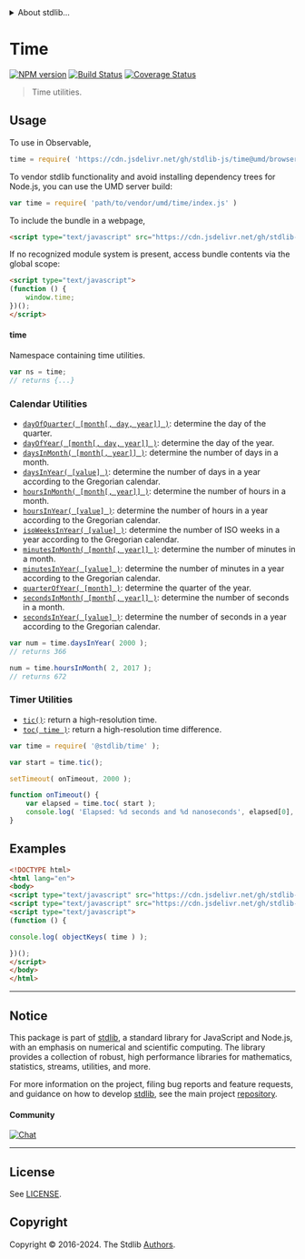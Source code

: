 <!--

@license Apache-2.0

Copyright (c) 2018 The Stdlib Authors.

Licensed under the Apache License, Version 2.0 (the "License");
you may not use this file except in compliance with the License.
You may obtain a copy of the License at

   http://www.apache.org/licenses/LICENSE-2.0

Unless required by applicable law or agreed to in writing, software
distributed under the License is distributed on an "AS IS" BASIS,
WITHOUT WARRANTIES OR CONDITIONS OF ANY KIND, either express or implied.
See the License for the specific language governing permissions and
limitations under the License.

-->


<details>
  <summary>
    About stdlib...
  </summary>
  <p>We believe in a future in which the web is a preferred environment for numerical computation. To help realize this future, we've built stdlib. stdlib is a standard library, with an emphasis on numerical and scientific computation, written in JavaScript (and C) for execution in browsers and in Node.js.</p>
  <p>The library is fully decomposable, being architected in such a way that you can swap out and mix and match APIs and functionality to cater to your exact preferences and use cases.</p>
  <p>When you use stdlib, you can be absolutely certain that you are using the most thorough, rigorous, well-written, studied, documented, tested, measured, and high-quality code out there.</p>
  <p>To join us in bringing numerical computing to the web, get started by checking us out on <a href="https://github.com/stdlib-js/stdlib">GitHub</a>, and please consider <a href="https://opencollective.com/stdlib">financially supporting stdlib</a>. We greatly appreciate your continued support!</p>
</details>

# Time

[![NPM version][npm-image]][npm-url] [![Build Status][test-image]][test-url] [![Coverage Status][coverage-image]][coverage-url] <!-- [![dependencies][dependencies-image]][dependencies-url] -->

> Time utilities.



<section class="usage">

## Usage

To use in Observable,

```javascript
time = require( 'https://cdn.jsdelivr.net/gh/stdlib-js/time@umd/browser.js' )
```

To vendor stdlib functionality and avoid installing dependency trees for Node.js, you can use the UMD server build:

```javascript
var time = require( 'path/to/vendor/umd/time/index.js' )
```

To include the bundle in a webpage,

```html
<script type="text/javascript" src="https://cdn.jsdelivr.net/gh/stdlib-js/time@umd/browser.js"></script>
```

If no recognized module system is present, access bundle contents via the global scope:

```html
<script type="text/javascript">
(function () {
    window.time;
})();
</script>
```

#### time

Namespace containing time utilities.

```javascript
var ns = time;
// returns {...}
```

### Calendar Utilities

<!-- <toc keywords="+calendar"> -->

<div class="namespace-toc">

-   <span class="signature">[`dayOfQuarter( [month[, day, year]] )`][@stdlib/time/day-of-quarter]</span><span class="delimiter">: </span><span class="description">determine the day of the quarter.</span>
-   <span class="signature">[`dayOfYear( [month[, day, year]] )`][@stdlib/time/day-of-year]</span><span class="delimiter">: </span><span class="description">determine the day of the year.</span>
-   <span class="signature">[`daysInMonth( [month[, year]] )`][@stdlib/time/days-in-month]</span><span class="delimiter">: </span><span class="description">determine the number of days in a month.</span>
-   <span class="signature">[`daysInYear( [value] )`][@stdlib/time/days-in-year]</span><span class="delimiter">: </span><span class="description">determine the number of days in a year according to the Gregorian calendar.</span>
-   <span class="signature">[`hoursInMonth( [month[, year]] )`][@stdlib/time/hours-in-month]</span><span class="delimiter">: </span><span class="description">determine the number of hours in a month.</span>
-   <span class="signature">[`hoursInYear( [value] )`][@stdlib/time/hours-in-year]</span><span class="delimiter">: </span><span class="description">determine the number of hours in a year according to the Gregorian calendar.</span>
-   <span class="signature">[`isoWeeksInYear( [value] )`][@stdlib/time/iso-weeks-in-year]</span><span class="delimiter">: </span><span class="description">determine the number of ISO weeks in a year according to the Gregorian calendar.</span>
-   <span class="signature">[`minutesInMonth( [month[, year]] )`][@stdlib/time/minutes-in-month]</span><span class="delimiter">: </span><span class="description">determine the number of minutes in a month.</span>
-   <span class="signature">[`minutesInYear( [value] )`][@stdlib/time/minutes-in-year]</span><span class="delimiter">: </span><span class="description">determine the number of minutes in a year according to the Gregorian calendar.</span>
-   <span class="signature">[`quarterOfYear( [month] )`][@stdlib/time/quarter-of-year]</span><span class="delimiter">: </span><span class="description">determine the quarter of the year.</span>
-   <span class="signature">[`secondsInMonth( [month[, year]] )`][@stdlib/time/seconds-in-month]</span><span class="delimiter">: </span><span class="description">determine the number of seconds in a month.</span>
-   <span class="signature">[`secondsInYear( [value] )`][@stdlib/time/seconds-in-year]</span><span class="delimiter">: </span><span class="description">determine the number of seconds in a year according to the Gregorian calendar.</span>

</div>

<!-- </toc> -->

```javascript
var num = time.daysInYear( 2000 );
// returns 366

num = time.hoursInMonth( 2, 2017 );
// returns 672
```

### Timer Utilities

<!-- <toc keywords="+timer"> -->

<div class="namespace-toc">

-   <span class="signature">[`tic()`][@stdlib/time/tic]</span><span class="delimiter">: </span><span class="description">return a high-resolution time.</span>
-   <span class="signature">[`toc( time )`][@stdlib/time/toc]</span><span class="delimiter">: </span><span class="description">return a high-resolution time difference.</span>

</div>

<!-- </toc> -->

```javascript
var time = require( '@stdlib/time' );

var start = time.tic();

setTimeout( onTimeout, 2000 );

function onTimeout() {
    var elapsed = time.toc( start );
    console.log( 'Elapsed: %d seconds and %d nanoseconds', elapsed[0], elapsed[1] );
}
```

</section>

<!-- /.usage -->

<section class="examples">

## Examples

<!-- TODO: better examples -->

<!-- eslint no-undef: "error" -->

```html
<!DOCTYPE html>
<html lang="en">
<body>
<script type="text/javascript" src="https://cdn.jsdelivr.net/gh/stdlib-js/utils/keys@umd/browser.js"></script>
<script type="text/javascript" src="https://cdn.jsdelivr.net/gh/stdlib-js/time@umd/browser.js"></script>
<script type="text/javascript">
(function () {

console.log( objectKeys( time ) );

})();
</script>
</body>
</html>
```

</section>

<!-- /.examples -->

<!-- Section for related `stdlib` packages. Do not manually edit this section, as it is automatically populated. -->

<section class="related">

</section>

<!-- /.related -->

<!-- Section for all links. Make sure to keep an empty line after the `section` element and another before the `/section` close. -->


<section class="main-repo" >

* * *

## Notice

This package is part of [stdlib][stdlib], a standard library for JavaScript and Node.js, with an emphasis on numerical and scientific computing. The library provides a collection of robust, high performance libraries for mathematics, statistics, streams, utilities, and more.

For more information on the project, filing bug reports and feature requests, and guidance on how to develop [stdlib][stdlib], see the main project [repository][stdlib].

#### Community

[![Chat][chat-image]][chat-url]

---

## License

See [LICENSE][stdlib-license].


## Copyright

Copyright &copy; 2016-2024. The Stdlib [Authors][stdlib-authors].

</section>

<!-- /.stdlib -->

<!-- Section for all links. Make sure to keep an empty line after the `section` element and another before the `/section` close. -->

<section class="links">

[npm-image]: http://img.shields.io/npm/v/@stdlib/time.svg
[npm-url]: https://npmjs.org/package/@stdlib/time

[test-image]: https://github.com/stdlib-js/time/actions/workflows/test.yml/badge.svg?branch=main
[test-url]: https://github.com/stdlib-js/time/actions/workflows/test.yml?query=branch:main

[coverage-image]: https://img.shields.io/codecov/c/github/stdlib-js/time/main.svg
[coverage-url]: https://codecov.io/github/stdlib-js/time?branch=main

<!--

[dependencies-image]: https://img.shields.io/david/stdlib-js/time.svg
[dependencies-url]: https://david-dm.org/stdlib-js/time/main

-->

[chat-image]: https://img.shields.io/gitter/room/stdlib-js/stdlib.svg
[chat-url]: https://app.gitter.im/#/room/#stdlib-js_stdlib:gitter.im

[stdlib]: https://github.com/stdlib-js/stdlib

[stdlib-authors]: https://github.com/stdlib-js/stdlib/graphs/contributors

[umd]: https://github.com/umdjs/umd
[es-module]: https://developer.mozilla.org/en-US/docs/Web/JavaScript/Guide/Modules

[deno-url]: https://github.com/stdlib-js/time/tree/deno
[umd-url]: https://github.com/stdlib-js/time/tree/umd
[esm-url]: https://github.com/stdlib-js/time/tree/esm
[branches-url]: https://github.com/stdlib-js/time/blob/main/branches.md

[stdlib-license]: https://raw.githubusercontent.com/stdlib-js/time/main/LICENSE

<!-- <toc-links> -->

[@stdlib/time/tic]: https://github.com/stdlib-js/time/tree/main/tic

[@stdlib/time/toc]: https://github.com/stdlib-js/time/tree/main/toc

[@stdlib/time/day-of-quarter]: https://github.com/stdlib-js/time/tree/main/day-of-quarter

[@stdlib/time/day-of-year]: https://github.com/stdlib-js/time/tree/main/day-of-year

[@stdlib/time/days-in-month]: https://github.com/stdlib-js/time/tree/main/days-in-month

[@stdlib/time/days-in-year]: https://github.com/stdlib-js/time/tree/main/days-in-year

[@stdlib/time/hours-in-month]: https://github.com/stdlib-js/time/tree/main/hours-in-month

[@stdlib/time/hours-in-year]: https://github.com/stdlib-js/time/tree/main/hours-in-year

[@stdlib/time/iso-weeks-in-year]: https://github.com/stdlib-js/time/tree/main/iso-weeks-in-year

[@stdlib/time/minutes-in-month]: https://github.com/stdlib-js/time/tree/main/minutes-in-month

[@stdlib/time/minutes-in-year]: https://github.com/stdlib-js/time/tree/main/minutes-in-year

[@stdlib/time/quarter-of-year]: https://github.com/stdlib-js/time/tree/main/quarter-of-year

[@stdlib/time/seconds-in-month]: https://github.com/stdlib-js/time/tree/main/seconds-in-month

[@stdlib/time/seconds-in-year]: https://github.com/stdlib-js/time/tree/main/seconds-in-year

<!-- </toc-links> -->

</section>

<!-- /.links -->
